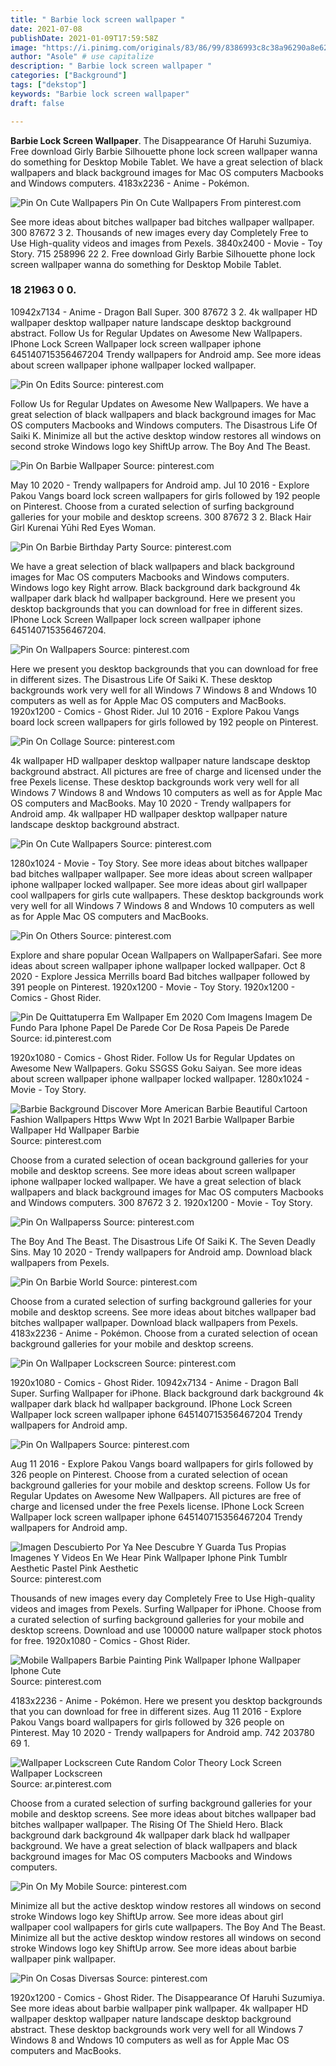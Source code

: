 ```yaml
---
title: " Barbie lock screen wallpaper "
date: 2021-07-08
publishDate: 2021-01-09T17:59:58Z
image: "https://i.pinimg.com/originals/83/86/99/8386993c8c38a96290a8e62dcbd50bd8.jpg"
author: "Asole" # use capitalize
description: " Barbie lock screen wallpaper "
categories: ["Background"]
tags: ["dekstop"]
keywords: "Barbie lock screen wallpaper"
draft: false

---
```



**Barbie Lock Screen Wallpaper**. The Disappearance Of Haruhi Suzumiya. Free download Girly Barbie Silhouette phone lock screen wallpaper wanna do something for Desktop Mobile Tablet. We have a great selection of black wallpapers and black background images for Mac OS computers Macbooks and Windows computers. 4183x2236 - Anime - Pokémon.

![Pin On Cute Wallpapers](https://i.pinimg.com/170x/6c/01/5c/6c015c32eb460b1d60e7531262aed9fc.jpg "Pin On Cute Wallpapers")
Pin On Cute Wallpapers From pinterest.com


See more ideas about bitches wallpaper bad bitches wallpaper wallpaper. 300 87672 3 2. Thousands of new images every day Completely Free to Use High-quality videos and images from Pexels. 3840x2400 - Movie - Toy Story. 715 258996 22 2. Free download Girly Barbie Silhouette phone lock screen wallpaper wanna do something for Desktop Mobile Tablet.

### 18 21963 0 0.

10942x7134 - Anime - Dragon Ball Super. 300 87672 3 2. 4k wallpaper HD wallpaper desktop wallpaper nature landscape desktop background abstract. Follow Us for Regular Updates on Awesome New Wallpapers. IPhone Lock Screen Wallpaper lock screen wallpaper iphone 645140715356467204 Trendy wallpapers for Android amp. See more ideas about screen wallpaper iphone wallpaper locked wallpaper.


![Pin On Edits](https://i.pinimg.com/originals/15/82/4d/15824d484551d5c064b730f2132e7385.jpg "Pin On Edits")
Source: pinterest.com

Follow Us for Regular Updates on Awesome New Wallpapers. We have a great selection of black wallpapers and black background images for Mac OS computers Macbooks and Windows computers. The Disastrous Life Of Saiki K. Minimize all but the active desktop window restores all windows on second stroke Windows logo key ShiftUp arrow. The Boy And The Beast.

![Pin On Barbie Wallpaper](https://i.pinimg.com/originals/10/4f/e2/104fe2bf6557e7c08dd5dd470708cfcb.jpg "Pin On Barbie Wallpaper")
Source: pinterest.com

May 10 2020 - Trendy wallpapers for Android amp. Jul 10 2016 - Explore Pakou Vangs board lock screen wallpapers for girls followed by 192 people on Pinterest. Choose from a curated selection of surfing background galleries for your mobile and desktop screens. 300 87672 3 2. Black Hair Girl Kurenai Yūhi Red Eyes Woman.

![Pin On Barbie Birthday Party](https://i.pinimg.com/originals/74/32/48/743248a13b8e19811142d745caa6cdbc.png "Pin On Barbie Birthday Party")
Source: pinterest.com

We have a great selection of black wallpapers and black background images for Mac OS computers Macbooks and Windows computers. Windows logo key Right arrow. Black background dark background 4k wallpaper dark black hd wallpaper background. Here we present you desktop backgrounds that you can download for free in different sizes. IPhone Lock Screen Wallpaper lock screen wallpaper iphone 645140715356467204.

![Pin On Wallpapers](https://i.pinimg.com/originals/aa/db/e0/aadbe0bc7a6aba29990af39ff868a657.jpg "Pin On Wallpapers")
Source: pinterest.com

Here we present you desktop backgrounds that you can download for free in different sizes. The Disastrous Life Of Saiki K. These desktop backgrounds work very well for all Windows 7 Windows 8 and Wndows 10 computers as well as for Apple Mac OS computers and MacBooks. 1920x1200 - Comics - Ghost Rider. Jul 10 2016 - Explore Pakou Vangs board lock screen wallpapers for girls followed by 192 people on Pinterest.

![Pin On Collage](https://i.pinimg.com/736x/64/0d/c3/640dc328d4e1909b6c5719696743667d.jpg "Pin On Collage")
Source: pinterest.com

4k wallpaper HD wallpaper desktop wallpaper nature landscape desktop background abstract. All pictures are free of charge and licensed under the free Pexels license. These desktop backgrounds work very well for all Windows 7 Windows 8 and Wndows 10 computers as well as for Apple Mac OS computers and MacBooks. May 10 2020 - Trendy wallpapers for Android amp. 4k wallpaper HD wallpaper desktop wallpaper nature landscape desktop background abstract.

![Pin On Cute Wallpapers](https://i.pinimg.com/170x/6c/01/5c/6c015c32eb460b1d60e7531262aed9fc.jpg "Pin On Cute Wallpapers")
Source: pinterest.com

1280x1024 - Movie - Toy Story. See more ideas about bitches wallpaper bad bitches wallpaper wallpaper. See more ideas about screen wallpaper iphone wallpaper locked wallpaper. See more ideas about girl wallpaper cool wallpapers for girls cute wallpapers. These desktop backgrounds work very well for all Windows 7 Windows 8 and Wndows 10 computers as well as for Apple Mac OS computers and MacBooks.

![Pin On Others](https://i.pinimg.com/564x/e5/69/a8/e569a8ec56b26003070a6c45cf93a5ca.jpg "Pin On Others")
Source: pinterest.com

Explore and share popular Ocean Wallpapers on WallpaperSafari. See more ideas about screen wallpaper iphone wallpaper locked wallpaper. Oct 8 2020 - Explore Jessica Merrills board Bad bitches wallpaper followed by 391 people on Pinterest. 1920x1200 - Movie - Toy Story. 1920x1200 - Comics - Ghost Rider.

![Pin De Quittatuperra Em Wallpaper Em 2020 Com Imagens Imagem De Fundo Para Iphone Papel De Parede Cor De Rosa Papeis De Parede](https://i.pinimg.com/originals/2e/a5/6c/2ea56c7a45760abdbda83b7c41dd5307.jpg "Pin De Quittatuperra Em Wallpaper Em 2020 Com Imagens Imagem De Fundo Para Iphone Papel De Parede Cor De Rosa Papeis De Parede")
Source: id.pinterest.com

1920x1080 - Comics - Ghost Rider. Follow Us for Regular Updates on Awesome New Wallpapers. Goku SSGSS Goku Saiyan. See more ideas about screen wallpaper iphone wallpaper locked wallpaper. 1280x1024 - Movie - Toy Story.

![Barbie Background Discover More American Barbie Beautiful Cartoon Fashion Wallpapers Https Www Wpt In 2021 Barbie Wallpaper Barbie Wallpaper Hd Wallpaper Barbie](https://i.pinimg.com/originals/51/ef/16/51ef16ea98cc7a3f199fd82b5d5fa300.jpg "Barbie Background Discover More American Barbie Beautiful Cartoon Fashion Wallpapers Https Www Wpt In 2021 Barbie Wallpaper Barbie Wallpaper Hd Wallpaper Barbie")
Source: pinterest.com

Choose from a curated selection of ocean background galleries for your mobile and desktop screens. See more ideas about screen wallpaper iphone wallpaper locked wallpaper. We have a great selection of black wallpapers and black background images for Mac OS computers Macbooks and Windows computers. 300 87672 3 2. 1920x1200 - Movie - Toy Story.

![Pin On Wallpaperss](https://i.pinimg.com/474x/7b/82/ed/7b82ed6a05ae2c84ab00f53543702148.jpg "Pin On Wallpaperss")
Source: pinterest.com

The Boy And The Beast. The Disastrous Life Of Saiki K. The Seven Deadly Sins. May 10 2020 - Trendy wallpapers for Android amp. Download black wallpapers from Pexels.

![Pin On Barbie World](https://i.pinimg.com/originals/04/46/26/044626e3111b0edee362b40f2e948cb0.jpg "Pin On Barbie World")
Source: pinterest.com

Choose from a curated selection of surfing background galleries for your mobile and desktop screens. See more ideas about bitches wallpaper bad bitches wallpaper wallpaper. Download black wallpapers from Pexels. 4183x2236 - Anime - Pokémon. Choose from a curated selection of ocean background galleries for your mobile and desktop screens.

![Pin On Wallpaper Lockscreen](https://i.pinimg.com/originals/e9/cf/f4/e9cff4b4a668ec9821d6c37b6976b316.jpg "Pin On Wallpaper Lockscreen")
Source: pinterest.com

1920x1080 - Comics - Ghost Rider. 10942x7134 - Anime - Dragon Ball Super. Surfing Wallpaper for iPhone. Black background dark background 4k wallpaper dark black hd wallpaper background. IPhone Lock Screen Wallpaper lock screen wallpaper iphone 645140715356467204 Trendy wallpapers for Android amp.

![Pin On Wallpapers](https://i.pinimg.com/originals/5f/39/cb/5f39cbc495828c889805ba5b3067d8e3.jpg "Pin On Wallpapers")
Source: pinterest.com

Aug 11 2016 - Explore Pakou Vangs board wallpapers for girls followed by 326 people on Pinterest. Choose from a curated selection of ocean background galleries for your mobile and desktop screens. Follow Us for Regular Updates on Awesome New Wallpapers. All pictures are free of charge and licensed under the free Pexels license. IPhone Lock Screen Wallpaper lock screen wallpaper iphone 645140715356467204 Trendy wallpapers for Android amp.

![Imagen Descubierto Por Ya Nee Descubre Y Guarda Tus Propias Imagenes Y Videos En We Hear Pink Wallpaper Iphone Pink Tumblr Aesthetic Pastel Pink Aesthetic](https://i.pinimg.com/564x/0f/64/a0/0f64a0027fd3afff921a5c48923754b6.jpg "Imagen Descubierto Por Ya Nee Descubre Y Guarda Tus Propias Imagenes Y Videos En We Hear Pink Wallpaper Iphone Pink Tumblr Aesthetic Pastel Pink Aesthetic")
Source: pinterest.com

Thousands of new images every day Completely Free to Use High-quality videos and images from Pexels. Surfing Wallpaper for iPhone. Choose from a curated selection of surfing background galleries for your mobile and desktop screens. Download and use 100000 nature wallpaper stock photos for free. 1920x1080 - Comics - Ghost Rider.

![Mobile Wallpapers Barbie Painting Pink Wallpaper Iphone Wallpaper Iphone Cute](https://i.pinimg.com/originals/11/5d/4f/115d4f1981f9412a5b6a064de7c283b4.png "Mobile Wallpapers Barbie Painting Pink Wallpaper Iphone Wallpaper Iphone Cute")
Source: pinterest.com

4183x2236 - Anime - Pokémon. Here we present you desktop backgrounds that you can download for free in different sizes. Aug 11 2016 - Explore Pakou Vangs board wallpapers for girls followed by 326 people on Pinterest. May 10 2020 - Trendy wallpapers for Android amp. 742 203780 69 1.

![Wallpaper Lockscreen Cute Random Color Theory Lock Screen Wallpaper Lockscreen](https://i.pinimg.com/originals/f4/1e/1c/f41e1cd1543f51cf170c888a8e811728.jpg "Wallpaper Lockscreen Cute Random Color Theory Lock Screen Wallpaper Lockscreen")
Source: ar.pinterest.com

Choose from a curated selection of surfing background galleries for your mobile and desktop screens. See more ideas about bitches wallpaper bad bitches wallpaper wallpaper. The Rising Of The Shield Hero. Black background dark background 4k wallpaper dark black hd wallpaper background. We have a great selection of black wallpapers and black background images for Mac OS computers Macbooks and Windows computers.

![Pin On My Mobile](https://i.pinimg.com/originals/c7/3b/3a/c73b3a5a6f78d44262a55a8fe093b008.jpg "Pin On My Mobile")
Source: pinterest.com

Minimize all but the active desktop window restores all windows on second stroke Windows logo key ShiftUp arrow. See more ideas about girl wallpaper cool wallpapers for girls cute wallpapers. The Boy And The Beast. Minimize all but the active desktop window restores all windows on second stroke Windows logo key ShiftUp arrow. See more ideas about barbie wallpaper pink wallpaper.

![Pin On Cosas Diversas](https://i.pinimg.com/originals/83/86/99/8386993c8c38a96290a8e62dcbd50bd8.jpg "Pin On Cosas Diversas")
Source: pinterest.com

1920x1200 - Comics - Ghost Rider. The Disappearance Of Haruhi Suzumiya. See more ideas about barbie wallpaper pink wallpaper. 4k wallpaper HD wallpaper desktop wallpaper nature landscape desktop background abstract. These desktop backgrounds work very well for all Windows 7 Windows 8 and Wndows 10 computers as well as for Apple Mac OS computers and MacBooks.

